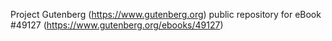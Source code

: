 Project Gutenberg (https://www.gutenberg.org) public repository for eBook #49127 (https://www.gutenberg.org/ebooks/49127)
